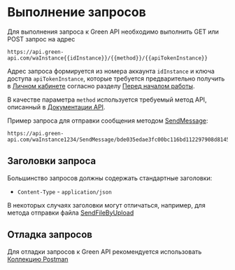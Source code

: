 # Выполнение запросов

Для выполнения запроса к Green API необходимо выполнить GET или POST запрос на адрес 

```
https://api.green-api.com/waInstance{{idInstance}}/{{method}}/{{apiTokenInstance}}
```

Адрес запроса формируется из номера аккаунта `idInstance` и ключа доступа `apiTokenInstance`, которые требуется предварительно получить в [Личном кабинете](https://console.green-api.com) согласно разделу [Перед началом работы](before-start.md#parameters).

В качестве параметра `method` используется требуемый метод API, описанный в [Документации API](api/index.md).

Пример запроса для отправки сообщения методом [SendMessage](api/sending/SendMessage.md):
```
https://api.green-api.com/waInstance1234/SendMessage/bde035edae3fc00bc116bd112297908d8145e5ba8decc5d884
```

## Заголовки запроса
Большинство запросов должны содержать стандартные заголовки:

- `Content-Type` - `application/json`

В некоторых случаях заголовки могут отличаться, например, для метода отправки файла [SendFileByUpload](api/sending/SendFileByUpload.md) 

## Отладка запросов

Для отладки запросов к Green API рекомендуется использовать [Коллекцию Postman](postman-collection.md)
